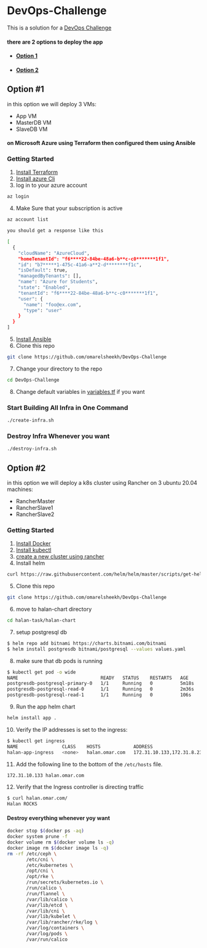 # DevOps-Challenge
This is a solution for a [DevOps Challenge](/DevOps-Challenge.pdf)
#### there are 2 options to deploy the app
- #### [Option 1](#option1)
- #### [Option 2](#option2)
## <a name="option1">Option #1</a>
in this option we will deploy 3 VMs: 
- App VM
- MasterDB VM
- SlaveDB VM
#### on Microsoft Azure using Terraform then configured them using Ansible

### Getting Started

1. [Install Terraform](https://learn.hashicorp.com/tutorials/terraform/install-cli)
2. [Install azure Cli](https://docs.microsoft.com/en-us/cli/azure/install-azure-cli)
3. log in to your azure account 
```bash
az login
```
4. Make Sure that your subscription is active 
```bash
az account list
```
```bash
you should get a response like this

[
  {
    "cloudName": "AzureCloud",
    "homeTenantId": "f6****22-84be-48a6-b**c-c0*******1f1",
    "id": "b7*****1-475c-41a6-a**2-d********f1c",
    "isDefault": true,
    "managedByTenants": [],
    "name": "Azure for Students",
    "state": "Enabled",
    "tenantId": "f6****22-84be-48a6-b**c-c0*******1f1",
    "user": {
      "name": "foo@ex.com",
      "type": "user"
    }
  }
]
```
5. [Install Ansible](https://docs.ansible.com/ansible/latest/installation_guide/intro_installation.html)
6. Clone this repo
```bash
git clone https://github.com/omarelsheekh/DevOps-Challenge
```
7. Change your directory to the repo
```bash
cd DevOps-Challenge
```
8. Change default variables in [variables.tf](/variables.tf) if you want
### Start Building All Infra in One Command
```bash
./create-infra.sh
```
### Destroy Infra Whenever you want
```bash
./destroy-infra.sh
```
## <a name="option2">Option #2</a>
in this option we will deploy a k8s cluster using Rancher on 3 ubuntu 20.04 machines: 
- RancherMaster
- RancherSlave1
- RancherSlave2
### Getting Started

1. [Install Docker](https://docs.docker.com/engine/install/)
2. [Install kubectl](https://kubernetes.io/docs/tasks/tools/install-kubectl/)
3. [create a new cluster using rancher](/rancher-cluster.pdf)
4. Install helm
```bash
curl https://raw.githubusercontent.com/helm/helm/master/scripts/get-helm-3 | bash
```
5. Clone this repo
```bash
git clone https://github.com/omarelsheekh/DevOps-Challenge
```
6. move to halan-chart directory
```bash
cd halan-task/halan-chart
```
7. setup postgresql db
```bash
$ helm repo add bitnami https://charts.bitnami.com/bitnami
$ helm install postgresdb bitnami/postgresql --values values.yaml
```
8. make sure that db pods is running
```bash
$ kubectl get pod -o wide
NAME                              READY   STATUS    RESTARTS   AGE     IP              NODE
postgresdb-postgresql-primary-0   1/1     Running   0          5m18s   10.42.194.1     rancherslave2
postgresdb-postgresql-read-0      1/1     Running   0          2m36s   10.42.61.195    rancherslave1
postgresdb-postgresql-read-1      1/1     Running   0          106s    10.42.143.139   ranchermaster
```
9. Run the app helm chart
```bash
helm install app .
```
10. Verify the IP addresses is set to the ingress:
```bash
$ kubectl get ingress
NAME                CLASS    HOSTS            ADDRESS                      PORTS   AGE
halan-app-ingress   <none>   halan.omar.com   172.31.10.133,172.31.8.231   80      106s
```
11. Add the following line to the bottom of the ```/etc/hosts``` file.
```bash
172.31.10.133 halan.omar.com
```
12. Verify that the Ingress controller is directing traffic
```bash
$ curl halan.omar.com/
Halan ROCKS
```
#### Destroy everything whenever yoy want
```bash
docker stop $(docker ps -aq)
docker system prune -f
docker volume rm $(docker volume ls -q)
docker image rm $(docker image ls -q)
rm -rf /etc/ceph \
       /etc/cni \
       /etc/kubernetes \
       /opt/cni \
       /opt/rke \
       /run/secrets/kubernetes.io \
       /run/calico \
       /run/flannel \
       /var/lib/calico \
       /var/lib/etcd \
       /var/lib/cni \
       /var/lib/kubelet \
       /var/lib/rancher/rke/log \
       /var/log/containers \
       /var/log/pods \
       /var/run/calico
```